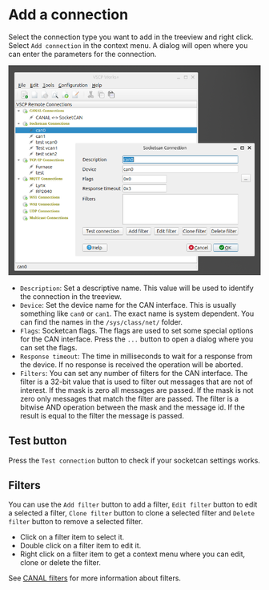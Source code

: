 # Add a connection

Select the connection type you want to add in the treeview and right click. Select `Add connection` in the context menu. A dialog will open where you can enter the parameters for the connection.

![](./images/add_connection_socketcan.png)

 - `Description`: Set a descriptive name. This value will be used to identify the connection in the treeview.
 - `Device`: Set the device name for the CAN interface. This is usually something like `can0` or `can1`. The exact name is system dependent. You can find the names in the `/sys/class/net/` folder.
 - `Flags`: Socketcan flags. The flags are used to set some special options for the CAN interface.  Press the `...` button to open a dialog where you can set the flags.
 - `Response timeout`: The time in milliseconds to wait for a response from the device. If no response is received the operation will be aborted.
  - `Filters`: You can set any number of filters for the CAN interface. The filter is a 32-bit value that is used to filter out messages that are not of interest. If the mask is zero all messages are passed. If the mask is not zero only messages that match the filter are passed. The filter is a bitwise AND operation between the mask and the message id. If the result is equal to the filter the message is passed.

## Test button
Press the `Test connection` button to check if your socketcan settings works.

## Filters
You can use the `Add filter` button to add a filter, `Edit filter` button to edit a selected a filter, `Clone filter` button to clone a selected filter and `Delete filter` button to remove a selected filter.

- Click on a filter item to select it.
- Double click on a filter item to edit it.
- Right click on a filter item to get a context menu where you can edit, clone or delete the filter.

See [CANAL filters](connections.md) for more information about filters.